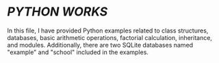 <h1><i>PYTHON WORKS</i></h1>
<p>In this file, I have provided Python examples related to class structures, databases, basic arithmetic operations, factorial calculation, inheritance, and modules. Additionally, there are two SQLite databases named "example" and "school" included in the examples.</p>
